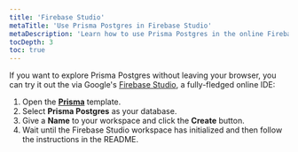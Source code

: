 ```yaml
---
title: 'Firebase Studio'
metaTitle: 'Use Prisma Postgres in Firebase Studio'
metaDescription: 'Learn how to use Prisma Postgres in the online Firebase Studio.'
tocDepth: 3
toc: true
---
```


If you want to explore Prisma Postgres without leaving your browser, you can try it out the via Google's [Firebase Studio](https://studio.firebase.google.com/), a fully-fledged online IDE:

1. Open the [**Prisma**](https://pris.ly/idx-starter) template.
1. Select **Prisma Postgres** as your database.
1. Give a **Name** to your workspace and click the **Create** button.
1. Wait until the Firebase Studio workspace has initialized and then follow the instructions in the README.